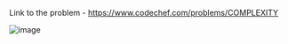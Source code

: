 Link to the problem - https://www.codechef.com/problems/COMPLEXITY



![image](https://user-images.githubusercontent.com/57552973/233695219-6b2cf9f7-4283-4207-952e-6d4029a49581.png)
